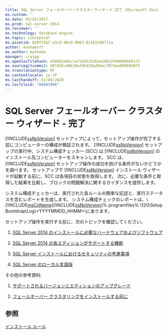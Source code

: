 ```yaml
---
title: SQL Server フェールオーバークラスターウィザード-完了 |Microsoft Docs
ms.custom: ''
ms.date: 05/24/2017
ms.prod: sql-server-2014
ms.reviewer: ''
ms.technology: database-engine
ms.topic: conceptual
ms.assetid: 820f35b7-a3cd-46c9-9963-811633d0711a
author: mashamsft
ms.author: mathoma
manager: craigg
ms.openlocfilehash: 436882e02c2a752052536ae29619fb0990989175
ms.sourcegitcommit: b87d36c46b39af8b929ad94ec707dee8800950f5
ms.translationtype: MT
ms.contentlocale: ja-JP
ms.lasthandoff: 02/08/2020
ms.locfileid: "66091996"
---
```

# <a name="sql-server-failover-cluster-wizard---complete"></a>SQL Server フェールオーバー クラスター ウィザード - 完了
  
  [!INCLUDE[ssNoVersion](../../includes/ssnoversion-md.md)] セットアップによって、セットアップ操作が完了する前にコンピューターの構成が検証されます。 
  [!INCLUDE[ssNoVersion](../../includes/ssnoversion-md.md)] セットアップの実行中、システム構成チェッカー (SCC) は [!INCLUDE[ssNoVersion](../../includes/ssnoversion-md.md)] のインストール先コンピューターをスキャンします。 SCC は、 [!INCLUDE[ssNoVersion](../../includes/ssnoversion-md.md)] セットアップ操作の成功を妨げる条件がないかどうかを調べます。 セットアップで [!INCLUDE[ssNoVersion](../../includes/ssnoversion-md.md)] インストール ウィザードが起動する前に、SCC は各項目の状態を取得します。 次に、必要な条件と取得した結果を比較し、ブロックの問題解決に関するガイダンスを提供します。  
  
 システム構成チェッカーは、実行された各ルールの簡単な記述と、実行ステータスを含むレポートを生成します。 システム構成チェックのレポートは、\\[!INCLUDE[msCoName](../../includes/msconame-md.md)][!INCLUDE[ssNoVersion](../../includes/ssnoversion-md.md)]% programfiles% \120\Setup Bootstrap\Log\\<YYYYMMDD_HHMM>\\にあります。  
  
 セットアップ操作を実行する前に、次のトピックを確認してください。  
  
1.  [SQL Server 2014 のインストールに必要なハードウェアおよびソフトウェア](hardware-and-software-requirements-for-installing-sql-server.md)  
  
2.  [SQL Server 2014 の各エディションがサポートする機能](../../../2014/getting-started/features-supported-by-the-editions-of-sql-server-2014.md)  
  
3.  [SQL Server インストールにおけるセキュリティの考慮事項](../../../2014/sql-server/install/security-considerations-for-a-sql-server-installation.md)  
  
4.  [SQL Server のローカル言語版](../../../2014/sql-server/install/local-language-versions-in-sql-server.md)  
  
 その他の参考資料:  
  
1.  [サポートされるバージョンとエディションのアップグレード](../../database-engine/install-windows/supported-version-and-edition-upgrades.md)  
  
2.  [フェールオーバー クラスタリングをインストールする前に](../failover-clusters/install/before-installing-failover-clustering.md)  
  
## <a name="see-also"></a>参照  
 [インストール ルール](../../../2014/sql-server/install/install-rules.md)  
  
  
